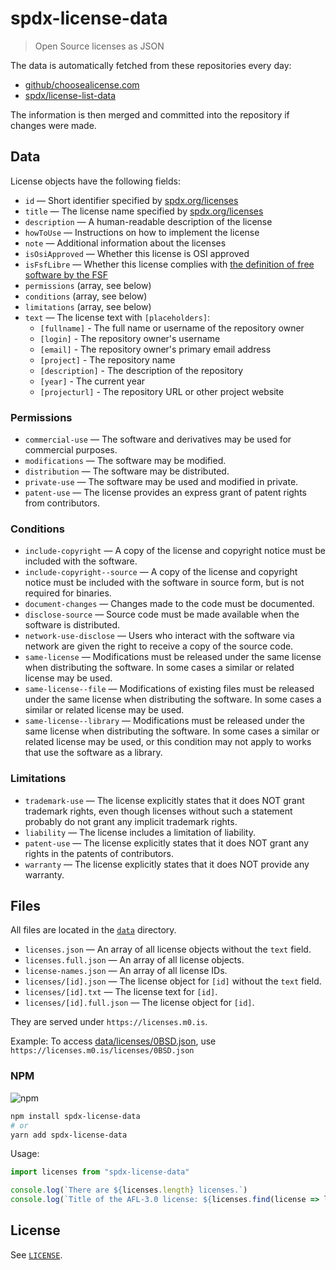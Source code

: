 # spdx-license-data
> Open Source licenses as JSON

The data is automatically fetched from these repositories every day:
- [github/choosealicense.com](https://github.com/github/choosealicense.com)
- [spdx/license-list-data](https://github.com/spdx/license-list-data)

The information is then merged and committed into the repository if changes were made.

## Data
License objects have the following fields:
- `id` — Short identifier specified by [spdx.org/licenses](https://spdx.org/licenses/)
- `title` — The license name specified by [spdx.org/licenses](https://spdx.org/licenses/)
- `description` — A human-readable description of the license
- `howToUse` — Instructions on how to implement the license
- `note` — Additional information about the licenses
- `isOsiApproved` — Whether this license is OSI approved
- `isFsfLibre` — Whether this license complies with [the definition of free software by the FSF](https://www.gnu.org/philosophy/free-sw.html.en)
- `permissions` (array, see below)
- `conditions` (array, see below)
- `limitations` (array, see below)
- `text` — The license text with `[placeholders]`:
    - `[fullname]` - The full name or username of the repository owner
    - `[login]` - The repository owner's username
    - `[email]` - The repository owner's primary email address
    - `[project]` - The repository name
    - `[description]` - The description of the repository
    - `[year]` - The current year
    - `[projecturl]` - The repository URL or other project website

### Permissions
- `commercial-use` — The software and derivatives may be used for commercial purposes.
- `modifications` — The software may be modified.
- `distribution` — The software may be distributed.
- `private-use` — The software may be used and modified in private.
- `patent-use` — The license provides an express grant of patent rights from contributors.

### Conditions
- `include-copyright` — A copy of the license and copyright notice must be included with the software.
- `include-copyright--source` — A copy of the license and copyright notice must be included with the software in source form, but is not required for binaries.
- `document-changes` — Changes made to the code must be documented.
- `disclose-source` — Source code must be made available when the software is distributed.
- `network-use-disclose` — Users who interact with the software via network are given the right to receive a copy of the source code.
- `same-license` — Modifications must be released under the same license when distributing the software. In some cases a similar or related license may be used.
- `same-license--file` — Modifications of existing files must be released under the same license when distributing the software. In some cases a similar or related license may be used.
- `same-license--library` — Modifications must be released under the same license when distributing the software. In some cases a similar or related license may be used, or this condition may not apply to works that use the software as a library.

### Limitations
- `trademark-use` — The license explicitly states that it does NOT grant trademark rights, even though licenses without such a statement probably do not grant any implicit trademark rights.
- `liability` — The license includes a limitation of liability.
- `patent-use` — The license explicitly states that it does NOT grant any rights in the patents of contributors.
- `warranty` — The license explicitly states that it does NOT provide any warranty.

## Files
All files are located in the [`data`](/data) directory.

- `licenses.json` — An array of all license objects without the `text` field.
- `licenses.full.json` — An array of all license objects.
- `license-names.json` — An array of all license IDs.
- `licenses/[id].json` — The license object for `[id]` without the `text` field.
- `licenses/[id].txt` — The license text for `[id]`.
- `licenses/[id].full.json` — The license object for `[id]`.

They are served under `https://licenses.m0.is`.

Example: To access [data/licenses/0BSD.json](/data/licenses/0BSD.json), use `https://licenses.m0.is/licenses/0BSD.json`

### NPM
![npm](https://img.shields.io/npm/v/spdx-license-data?style=flat-square)

```bash
npm install spdx-license-data
# or
yarn add spdx-license-data
```

Usage:
```js
import licenses from "spdx-license-data"

console.log(`There are ${licenses.length} licenses.`)
console.log(`Title of the AFL-3.0 license: ${licenses.find(license => license.id === "AFL-3.0").title}`)
```

## License
See [`LICENSE`](/LICENSE).
